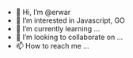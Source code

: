- 👋 Hi, I’m @erwar
- 👀 I’m interested in Javascript, GO
- 🌱 I’m currently learning ...
- 💞️ I’m looking to collaborate on ...
- 📫 How to reach me ...

<!---
erwar/erwar is a ✨ special ✨ repository because its `README.md` (this file) appears on your GitHub profile.
You can click the Preview link to take a look at your changes.
--->

